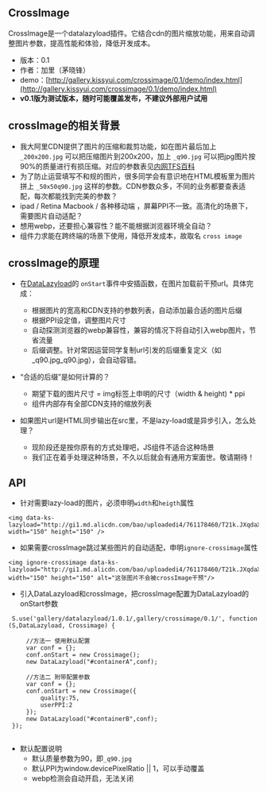 ## CrossImage

CrossImage是一个datalazyload插件。它结合cdn的图片缩放功能，用来自动调整图片参数，提高性能和体验，降低开发成本。

* 版本：0.1
* 作者：加里（茅晓锋）
* demo：[http://gallery.kissyui.com/crossimage/0.1/demo/index.html](http://gallery.kissyui.com/crossimage/0.1/demo/index.html)
* **v0.1版为测试版本，随时可能覆盖发布，不建议外部用户试用**


## crossImage的相关背景

   * 我大阿里CDN提供了图片的压缩和裁剪功能，如在图片最后加上 ```_200x200.jpg``` 可以把压缩图片到200x200，加上 ```_q90.jpg``` 可以把jpg图片按90%的质量进行有损压缩。对应的参数表见[内网TFS百科](http://baike.corp.taobao.com/index.php/CS_RD/tfs/http_server#.E5.B0.BA.E5.AF.B8.E7.94.B3.E8.AF.B7.E6.B5.81.E7.A8.8B)
   * 为了防止运营填写不和规的图片，很多同学会有意识地在HTML模板里为图片拼上 ```_50x50q90.jpg``` 这样的参数。CDN参数众多，不同的业务都要查表适配，每次都能找到完美的参数？
   * ipad / Retina Macbook / 各种移动端 ，屏幕PPI不一致。高清化的场景下，需要图片自动适配？
   * 想用webp，还要担心兼容性？能不能根据浏览器环境全自动？
   * 组件力求能在跨终端的场景下使用，降低开发成本，故取名 ```cross image```
   
## crossImage的原理

   * 在[DataLazyload](gallery.kissyui.com/datalazyload/1.0.1/guide/index.html)的 ```onStart```事件中安插函数，在图片加载前干预url。具体完成：
     * 根据图片的宽高和CDN支持的参数列表，自动添加最合适的图片后缀
     * 根据PPI设定值，调整图片尺寸
     * 自动探测浏览器的webp兼容性，兼容的情况下将自动引入webp图片，节省流量
     * 后缀调整。针对常因运营同学复制url引发的后缀重复定义（如 _q90.jpg_q90.jpg），会自动容错。

   * “合适的后缀”是如何计算的？
     * 期望下载的图片尺寸 = img标签上申明的尺寸（width & height) * ppi
     * 组件内部存有全部CDN支持的缩放列表
       
   * 如果图片url是HTML同步输出在src里，不是lazy-load或是异步引入，怎么处理？
     * 现阶段还是按你原有的方式处理吧，JS组件不适合这种场景
     * 我们正在着手处理这种场景，不久以后就会有通用方案面世。敬请期待！

## API
   * 针对需要lazy-load的图片，必须申明```width```和```heigth```属性
   
   ```
   <img data-ks-lazyload="http://gi1.md.alicdn.com/bao/uploadedi4/761178460/T21k.JXqdaXXXXXXXX_!!761178460.jpg" width="150" height="150" />      
   ```
   * 如果需要crossImage跳过某些图片的自动适配，申明```ignore-crossimage```属性
   
   ```
   <img ignore-crossimage data-ks-lazyload="http://gi1.md.alicdn.com/bao/uploadedi4/761178460/T21k.JXqdaXXXXXXXX_!!761178460.jpg" width="150" height="150" alt="这张图片不会被crossImage干预"/>      
   ```

   * 引入DataLazyload和crossImage，把crossImage配置为DataLazyload的onStart参数
   
    
   ```
    S.use('gallery/datalazyload/1.0.1/,gallery/crossimage/0.1/', function (S,DataLazyload, Crossimage) {

        //方法一 使用默认配置
        var conf = {};
        conf.onStart = new Crossimage();
        new DataLazyload("#containerA",conf);

        //方法二 附带配置参数
        var conf = {};
        conf.onStart = new Crossimage({
            quality:75,
            userPPI:2
        });
        new DataLazyload("#containerB",conf);
    });
    
   ```

   * 默认配置说明
     * 默认质量参数为90，即```_q90.jpg```
     * 默认PPI为window.devicePixelRatio || 1，可以手动覆盖
     * webp检测会自动开启，无法关闭
